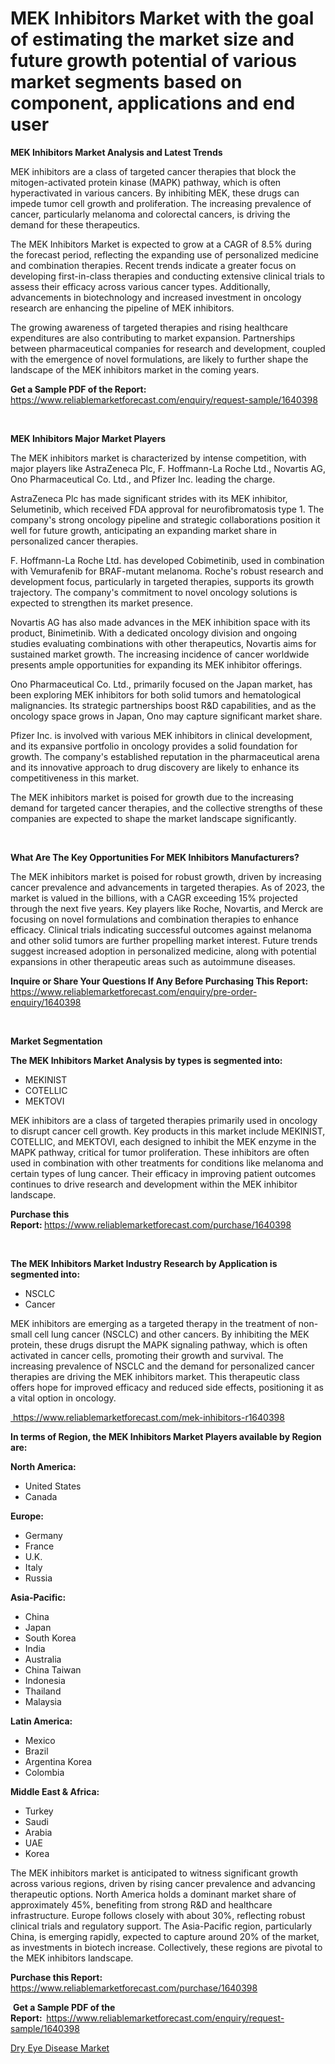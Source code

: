 <p><h1>MEK Inhibitors Market with the goal of estimating the market size and future growth potential of various market segments based on component, applications and end user</h1></p><p><strong>MEK Inhibitors Market Analysis and Latest Trends</strong></p>
<p><p>MEK inhibitors are a class of targeted cancer therapies that block the mitogen-activated protein kinase (MAPK) pathway, which is often hyperactivated in various cancers. By inhibiting MEK, these drugs can impede tumor cell growth and proliferation. The increasing prevalence of cancer, particularly melanoma and colorectal cancers, is driving the demand for these therapeutics.</p><p>The MEK Inhibitors Market is expected to grow at a CAGR of 8.5% during the forecast period, reflecting the expanding use of personalized medicine and combination therapies. Recent trends indicate a greater focus on developing first-in-class therapies and conducting extensive clinical trials to assess their efficacy across various cancer types. Additionally, advancements in biotechnology and increased investment in oncology research are enhancing the pipeline of MEK inhibitors.</p><p>The growing awareness of targeted therapies and rising healthcare expenditures are also contributing to market expansion. Partnerships between pharmaceutical companies for research and development, coupled with the emergence of novel formulations, are likely to further shape the landscape of the MEK inhibitors market in the coming years.</p></p>
<p><strong>Get a Sample PDF of the Report:&nbsp;</strong> <a href="https://www.reliablemarketforecast.com/enquiry/request-sample/1640398?utm_campaign=3049&utm_medium=2&utm_source=Github&utm_content=ia&utm_term=08032025&utm_id=mek-inhibitors">https://www.reliablemarketforecast.com/enquiry/request-sample/1640398</a></p>
<p>&nbsp;</p>
<p><strong>MEK Inhibitors Major Market Players</strong></p>
<p><p>The MEK inhibitors market is characterized by intense competition, with major players like AstraZeneca Plc, F. Hoffmann-La Roche Ltd., Novartis AG, Ono Pharmaceutical Co. Ltd., and Pfizer Inc. leading the charge. </p><p>AstraZeneca Plc has made significant strides with its MEK inhibitor, Selumetinib, which received FDA approval for neurofibromatosis type 1. The company's strong oncology pipeline and strategic collaborations position it well for future growth, anticipating an expanding market share in personalized cancer therapies.</p><p>F. Hoffmann-La Roche Ltd. has developed Cobimetinib, used in combination with Vemurafenib for BRAF-mutant melanoma. Roche's robust research and development focus, particularly in targeted therapies, supports its growth trajectory. The company's commitment to novel oncology solutions is expected to strengthen its market presence.</p><p>Novartis AG has also made advances in the MEK inhibition space with its product, Binimetinib. With a dedicated oncology division and ongoing studies evaluating combinations with other therapeutics, Novartis aims for sustained market growth. The increasing incidence of cancer worldwide presents ample opportunities for expanding its MEK inhibitor offerings.</p><p>Ono Pharmaceutical Co. Ltd., primarily focused on the Japan market, has been exploring MEK inhibitors for both solid tumors and hematological malignancies. Its strategic partnerships boost R&D capabilities, and as the oncology space grows in Japan, Ono may capture significant market share.</p><p>Pfizer Inc. is involved with various MEK inhibitors in clinical development, and its expansive portfolio in oncology provides a solid foundation for growth. The company's established reputation in the pharmaceutical arena and its innovative approach to drug discovery are likely to enhance its competitiveness in this market.</p><p>The MEK inhibitors market is poised for growth due to the increasing demand for targeted cancer therapies, and the collective strengths of these companies are expected to shape the market landscape significantly.</p></p>
<p>&nbsp;</p>
<p><strong>What Are The Key Opportunities For MEK Inhibitors Manufacturers?</strong></p>
<p><p>The MEK inhibitors market is poised for robust growth, driven by increasing cancer prevalence and advancements in targeted therapies. As of 2023, the market is valued in the billions, with a CAGR exceeding 15% projected through the next five years. Key players like Roche, Novartis, and Merck are focusing on novel formulations and combination therapies to enhance efficacy. Clinical trials indicating successful outcomes against melanoma and other solid tumors are further propelling market interest. Future trends suggest increased adoption in personalized medicine, along with potential expansions in other therapeutic areas such as autoimmune diseases. </p></p>
<p><strong>Inquire or Share Your Questions If Any Before Purchasing This Report:</strong> <a href="https://www.reliablemarketforecast.com/enquiry/pre-order-enquiry/1640398?utm_campaign=3049&utm_medium=2&utm_source=Github&utm_content=ia&utm_term=08032025&utm_id=mek-inhibitors">https://www.reliablemarketforecast.com/enquiry/pre-order-enquiry/1640398</a></p>
<p>&nbsp;</p>
<p><strong>Market Segmentation</strong></p>
<p><strong>The MEK Inhibitors Market Analysis by types is segmented into:</strong></p>
<p><ul><li>MEKINIST</li><li>COTELLIC</li><li>MEKTOVI</li></ul></p>
<p><p>MEK inhibitors are a class of targeted therapies primarily used in oncology to disrupt cancer cell growth. Key products in this market include MEKINIST, COTELLIC, and MEKTOVI, each designed to inhibit the MEK enzyme in the MAPK pathway, critical for tumor proliferation. These inhibitors are often used in combination with other treatments for conditions like melanoma and certain types of lung cancer. Their efficacy in improving patient outcomes continues to drive research and development within the MEK inhibitor landscape.</p></p>
<p><strong>Purchase this Report:&nbsp;</strong><a href="https://www.reliablemarketforecast.com/purchase/1640398?utm_campaign=3049&utm_medium=2&utm_source=Github&utm_content=ia&utm_term=08032025&utm_id=mek-inhibitors">https://www.reliablemarketforecast.com/purchase/1640398</a></p>
<p>&nbsp;</p>
<p><strong>The MEK Inhibitors Market Industry Research by Application is segmented into:</strong></p>
<p><ul><li>NSCLC</li><li>Cancer</li></ul></p>
<p><p>MEK inhibitors are emerging as a targeted therapy in the treatment of non-small cell lung cancer (NSCLC) and other cancers. By inhibiting the MEK protein, these drugs disrupt the MAPK signaling pathway, which is often activated in cancer cells, promoting their growth and survival. The increasing prevalence of NSCLC and the demand for personalized cancer therapies are driving the MEK inhibitors market. This therapeutic class offers hope for improved efficacy and reduced side effects, positioning it as a vital option in oncology.</p></p>
<p><a href="https://www.reliablemarketforecast.com/mek-inhibitors-r1640398?utm_campaign=3049&utm_medium=2&utm_source=Github&utm_content=ia&utm_term=08032025&utm_id=mek-inhibitors">&nbsp;https://www.reliablemarketforecast.com/mek-inhibitors-r1640398</a></p>
<p><strong>In terms of Region, the MEK Inhibitors Market Players available by Region are:</strong></p>
<p>
    <p> <strong> North America: </strong>
        <ul>
            <li>United States</li>
            <li>Canada</li>
        </ul>
        </p> 
    <p> <strong> Europe: </strong>
        <ul>
            <li>Germany</li>
            <li>France</li>
            <li>U.K.</li>
            <li>Italy</li>
            <li>Russia</li>
        </ul>
        </p> 
    <p> <strong> Asia-Pacific: </strong>
        <ul>
            <li>China</li>
            <li>Japan</li>
            <li>South Korea</li>
            <li>India</li>
            <li>Australia</li>
            <li>China Taiwan</li>
            <li>Indonesia</li>
            <li>Thailand</li>
            <li>Malaysia</li>
        </ul>
        </p> 
    <p> <strong> Latin America: </strong>
        <ul>
            <li>Mexico</li>
            <li>Brazil</li>
            <li>Argentina Korea</li>
            <li>Colombia</li>
        </ul>
        </p> 
    <p> <strong> Middle East & Africa: </strong>
        <ul>
            <li>Turkey</li>
            <li>Saudi</li>
            <li>Arabia</li>
            <li>UAE</li>
            <li>Korea</li>
        </ul>
    </p>
    </p>
<p><p>The MEK inhibitors market is anticipated to witness significant growth across various regions, driven by rising cancer prevalence and advancing therapeutic options. North America holds a dominant market share of approximately 45%, benefiting from strong R&D and healthcare infrastructure. Europe follows closely with about 30%, reflecting robust clinical trials and regulatory support. The Asia-Pacific region, particularly China, is emerging rapidly, expected to capture around 20% of the market, as investments in biotech increase. Collectively, these regions are pivotal to the MEK inhibitors landscape.</p></p>
<p><strong>Purchase this Report: </strong><a href="https://www.reliablemarketforecast.com/purchase/1640398?utm_campaign=3049&utm_medium=2&utm_source=Github&utm_content=ia&utm_term=08032025&utm_id=mek-inhibitors">https://www.reliablemarketforecast.com/purchase/1640398</a></p>
<p>&nbsp;<strong>Get a Sample PDF of the Report:&nbsp;&nbsp;</strong><a href="https://www.reliablemarketforecast.com/enquiry/request-sample/1640398?utm_campaign=3049&utm_medium=2&utm_source=Github&utm_content=ia&utm_term=08032025&utm_id=mek-inhibitors">https://www.reliablemarketforecast.com/enquiry/request-sample/1640398</a></p>
<p><strong></strong></p>
<p><p><a href="https://github.com/popupioo/Market-Research-Report-List-1/blob/main/dry-eye-disease-market.md?utm_campaign=3049&utm_medium=2&utm_source=Github&utm_content=ia&utm_term=08032025&utm_id=mek-inhibitors">Dry Eye Disease Market</a></p></p>